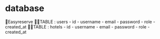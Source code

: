 # database

👀Easyreserve
    <!-- ตารางผู้ใช้งาน -->
    🧑‍🦱TABLE : users
        - id
        - username
        - email
        - password
        - role
        - created_at
    <!-- ตารางเก็บข้อมูลโรงแรม -->
    🧑‍🦱TABLE : hotels
        - id    <!-- ไอดี -->
        - username  <!-- usernameผู้ใช้งาน -->
        - email <!-- อีเมล์ -->
        - password  <!-- รหัสเข้าสู่ระบบผู้ใช้งาน -->
        - role <!-- ลำดับผู้ใช้งาน -->
        - created_at <!-- บอกวันที่สร้างบัญชี -->